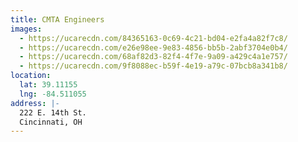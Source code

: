 ```yaml
---
title: CMTA Engineers
images:
  - https://ucarecdn.com/84365163-0c69-4c21-bd04-e2fa4a82f7c8/
  - https://ucarecdn.com/e26e98ee-9e83-4856-bb5b-2abf3704e0b4/
  - https://ucarecdn.com/68af82d3-82f4-4f7e-9a09-a429c4a1e757/
  - https://ucarecdn.com/9f8088ec-b59f-4e19-a79c-07bcb8a341b8/
location:
  lat: 39.11155
  lng: -84.511055
address: |-
  222 E. 14th St.
  Cincinnati, OH
---
```

